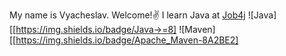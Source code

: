 My name is Vyacheslav. Welcome!:v:
I learn Java at [Job4j](https://job4j.ru/)
![Java][[https://img.shields.io/badge/Java->=8]
![Maven][[https://img.shields.io/badge/Apache_Maven-8A2BE2]

